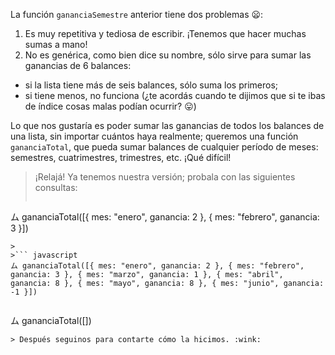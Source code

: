 La función `gananciaSemestre` anterior tiene dos problemas :frowning::

1. Es muy repetitiva y tediosa de escribir. ¡Tenemos que hacer muchas sumas a mano!
2. No es genérica, como bien dice su nombre, sólo sirve para sumar las ganancias de 6 balances:

  * si la lista tiene más de seis balances, sólo suma los primeros;
  * si tiene menos, no funciona (¿te acordás cuando te dijimos que si te ibas de índice cosas malas podían ocurrir? :stuck_out_tongue:)

Lo que nos gustaría es poder sumar las ganancias de todos los balances de una lista, sin importar cuántos haya realmente; queremos una función `gananciaTotal`, que pueda sumar balances de cualquier período de meses: semestres, cuatrimestres, trimestres, etc. ¡Qué difícil!

> ¡Relajá! Ya tenemos nuestra versión; probala con las siguientes consultas:
> 
>```javascript
ム gananciaTotal([{ mes: "enero", ganancia: 2 }, { mes: "febrero", ganancia: 3 }])
```
>
>``` javascript
ム gananciaTotal([{ mes: "enero", ganancia: 2 }, { mes: "febrero", ganancia: 3 }, { mes: "marzo", ganancia: 1 }, { mes: "abril", ganancia: 8 }, { mes: "mayo", ganancia: 8 }, { mes: "junio", ganancia: -1 }])
```
>
>``` javascript
ム gananciaTotal([])
```
> Después seguinos para contarte cómo la hicimos. :wink:
